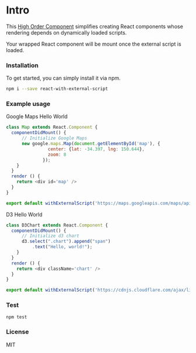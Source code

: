 # Intro
This [High Order Component](https://reactjs.org/docs/higher-order-components.html) simplifies creating React components whose rendering depends on 
dynamically loaded scripts. 

Your wrapped React component will be mount once the external script is loaded.

### Installation

To get started, you can simply install it via npm.

```bash
npm i --save react-with-external-script
```

### Example usage
Google Maps Hello World
````javascript
class Map extends React.Component {
  componentDidMount() {
      // Initialize Google Maps
      new google.maps.Map(document.getElementById('map'), {
                center: {lat: -34.397, lng: 150.644},
                zoom: 8
              });
    }
  }
  render () {
    return <div id='map' />
  }
}

export default withExternalScript('https://maps.googleapis.com/maps/api/js?key=YOUR_API_KEY&callback=initMap', Map)
````

D3 Hello World
````javascript
class D3Chart extends React.Component {
  componentDidMount() {
      // Initialize d3 chart
      d3.select(".chart").append("span")
          .text("Hello, world!");
    }
  }
  render () {
    return <div className='chart' />
  }
}

export default withExternalScript('https://cdnjs.cloudflare.com/ajax/libs/d3/4.12.0/d3.min.js', D3Chart)
````

### Test

````
npm test
````

### License

MIT